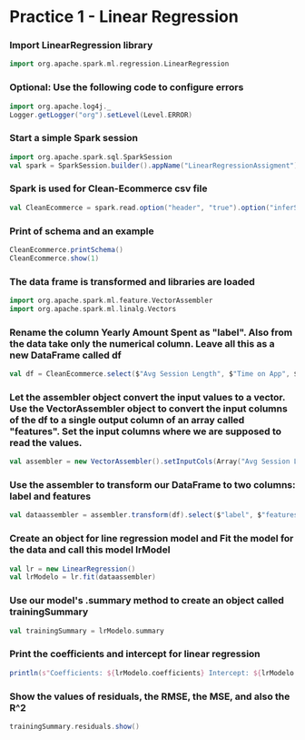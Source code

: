 # Practice 1 - Linear Regression

### Import LinearRegression library
```scala
import org.apache.spark.ml.regression.LinearRegression
```
### Optional: Use the following code to configure errors
```scala
import org.apache.log4j._
Logger.getLogger("org").setLevel(Level.ERROR)
```
### Start a simple Spark session
```scala
import org.apache.spark.sql.SparkSession
val spark = SparkSession.builder().appName("LinearRegressionAssigment").getOrCreate()
```
### Spark is used for Clean-Ecommerce csv file
```scala
val CleanEcommerce = spark.read.option("header", "true").option("inferSchema","true")csv("Clean-Ecommerce.csv")
```
### Print of schema and an example
```scala
CleanEcommerce.printSchema()
CleanEcommerce.show(1)
```
### The data frame is transformed and libraries are loaded
```scala
import org.apache.spark.ml.feature.VectorAssembler
import org.apache.spark.ml.linalg.Vectors
```
### Rename the column Yearly Amount Spent as "label". Also from the data take only the numerical column. Leave all this as a new DataFrame called df
```scala
val df = CleanEcommerce.select($"Avg Session Length", $"Time on App", $"Time on Website", $"Length of Membership", $"Yearly Amount Spent".as("label"))
```
### Let the assembler object convert the input values to a vector. Use the VectorAssembler object to convert the input columns of the df to a single output column of an array called "features". Set the input columns where we are supposed to read the values.
```scala
val assembler = new VectorAssembler().setInputCols(Array("Avg Session Length", "Time on App", "Time on Website", "Length of Membership")).setOutputCol("features")
```
### Use the assembler to transform our DataFrame to two columns: label and features
```scala
val dataassembler = assembler.transform(df).select($"label", $"features")
```
### Create an object for line regression model and Fit the model for the data and call this model lrModel
```scala
val lr = new LinearRegression()
val lrModelo = lr.fit(dataassembler)
```
### Use our model's .summary method to create an object called trainingSummary
```scala
val trainingSummary = lrModelo.summary
```
### Print the coefficients and intercept for linear regression
```scala
println(s"Coefficients: ${lrModelo.coefficients} Intercept: ${lrModelo.intercept}")
```
### Show the values of residuals, the RMSE, the MSE, and also the R^2
```scala
trainingSummary.residuals.show()
```

